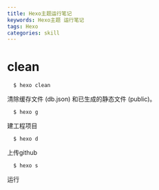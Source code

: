 ```yaml
---
title: Hexo主题运行笔记
keywords: Hexo主题 运行笔记
tags: Hexo
categories: skill
---
```


# clean

      $ hexo clean

清除缓存文件 (db.json) 和已生成的静态文件 (public)。

      $ hexo g

建工程项目

      $ hexo d

上传github

      $ hexo s
运行
